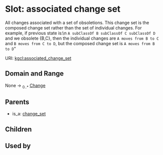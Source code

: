 
# Slot: associated change set


All changes associated with a set of obsoletions. This change set is the composed change set rather than the set of individual changes. For example, if previous state is:\n  `A subClassOf B subClassOf C subClassOf D` and we obsolete {B,C}, then the individual changes are `A moves from B to C` and `B moves from C to D`, but the composed change set is `A moves from B to D`"

URI: [kgcl:associated_change_set](http://w3id.org/kgcl/associated_change_set)


## Domain and Range

None &#8594;  <sub>0..\*</sub> [Change](Change.md)

## Parents

 *  is_a: [change_set](change_set.md)

## Children


## Used by

